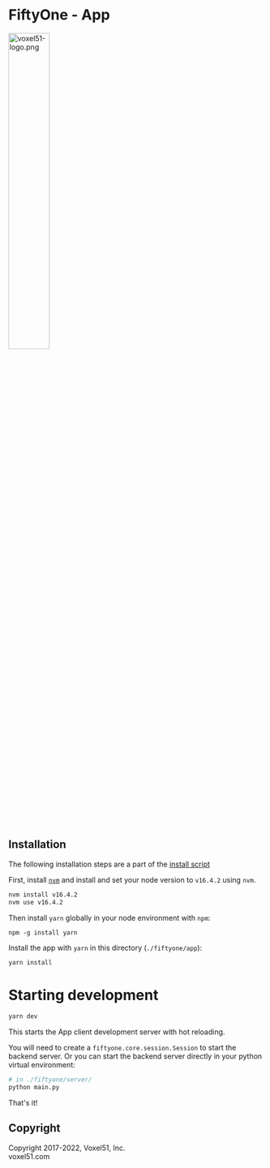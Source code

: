 # FiftyOne - App

<img src="https://user-images.githubusercontent.com/3719547/74191434-8fe4f500-4c21-11ea-8d73-555edfce0854.png" alt="voxel51-logo.png" width="40%"/>

## Installation

The following installation steps are a part of the
[install script](../install.bash)

First, install [`nvm`](https://github.com/nvm-sh/nvm) and install and set your
node version to `v16.4.2` using `nvm`.

```sh
nvm install v16.4.2
nvm use v16.4.2
```

Then install `yarn` globally in your node environment with `npm`:

```
npm -g install yarn
```

Install the app with `yarn` in this directory (`./fiftyone/app`):

```sh
yarn install
```

# Starting development

```sh
yarn dev
```

This starts the App client development server with hot reloading.

You will need to create a `fiftyone.core.session.Session` to start the backend
server. Or you can start the backend server directly in your python virtual
environment:

```sh
# in ./fiftyone/server/
python main.py
```

That's it!

## Copyright

Copyright 2017-2022, Voxel51, Inc.<br> voxel51.com
